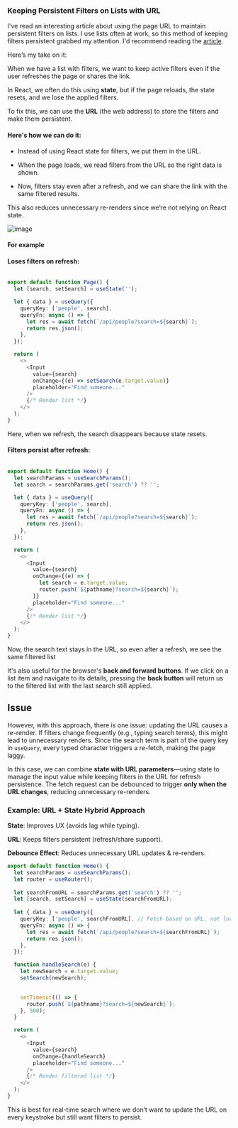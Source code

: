 ### Keeping Persistent Filters on Lists with URL  

I've read an interesting article about using the page URL to maintain persistent filters on lists. I use lists often at work, so this method of keeping filters persistent grabbed my attention. I'd recommend reading the [article](https://buildui.com/posts/how-to-control-a-react-component-with-the-url).  

Here’s my take on it:  

When we have a list with filters, we want to keep active filters even if the user refreshes the page or shares the link.  

In React, we often do this using **state**, but if the page reloads, the state resets, and we lose the applied filters.  

To fix this, we can use the **URL** (the web address) to store the filters and make them persistent.

#### Here's how we can do it:

  - Instead of using React state for filters, we put them in the URL.
  
  - When the page loads, we read filters from the URL so the right data is shown.
  
  - Now, filters stay even after a refresh, and we can share the link with the same filtered results.
  
  
  This also reduces unnecessary re-renders since we’re not relying on React state.

![image](https://github.com/user-attachments/assets/3813032f-f7cf-47b5-9fd8-cc92db0739c9)


#### For example 

#### Loses filters on refresh:

```typescript

export default function Page() {
  let [search, setSearch] = useState('');

  let { data } = useQuery({
    queryKey: ['people', search],
    queryFn: async () => {
      let res = await fetch(`/api/people?search=${search}`);
      return res.json();
    },
  });

  return (
    <>
      <Input
        value={search}
        onChange={(e) => setSearch(e.target.value)}
        placeholder="Find someone..."
      />
      {/* Render list */}
    </>
  );
}


```
Here, when we refresh, the search disappears because state resets.


#### Filters persist after refresh:

```typescript

export default function Home() {
  let searchParams = useSearchParams();
  let search = searchParams.get('search') ?? '';

  let { data } = useQuery({
    queryKey: ['people', search],
    queryFn: async () => {
      let res = await fetch(`/api/people?search=${search}`);
      return res.json();
    },
  });

  return (
    <>
      <Input
        value={search}
        onChange={(e) => {
          let search = e.target.value;
          router.push(`${pathname}?search=${search}`);
        }}
        placeholder="Find someone..."
      />
      {/* Render list */}
    </>
  );
}


```
Now, the search text stays in the URL, so even after a refresh, we see the same filtered list

It's also useful for the browser's **back and forward buttons**. If we click on a list item and navigate to its details, pressing the **back button** will return us to the filtered list with the last search still applied.


## Issue

However, with this approach, there is one issue: updating the URL causes a re-render. If filters change frequently (e.g., typing search terms), this might lead to unnecessary renders. Since the search term is part of the query key in `useQuery`, every typed character triggers a re-fetch, making the page laggy.  

In this case, we can combine **state with URL parameters**—using state to manage the input value while keeping filters in the URL for refresh persistence. The fetch request can be debounced to trigger **only when the URL changes**, reducing unnecessary re-renders.

### Example: URL + State Hybrid Approach

**State**: Improves UX (avoids lag while typing).

**URL**: Keeps filters persistent (refresh/share support).

**Debounce Effect**: Reduces unnecessary URL updates & re-renders.


```typescript
export default function Home() {
  let searchParams = useSearchParams();
  let router = useRouter();
  
  let searchFromURL = searchParams.get('search') ?? '';  
  let [search, setSearch] = useState(searchFromURL); 
  
  let { data } = useQuery({
    queryKey: ['people', searchFromURL], // Fetch based on URL, not local state
    queryFn: async () => {
      let res = await fetch(`/api/people?search=${searchFromURL}`);
      return res.json();
    },
  });

  function handleSearch(e) {
    let newSearch = e.target.value;
    setSearch(newSearch); 

    
    setTimeout(() => {
      router.push(`${pathname}?search=${newSearch}`);
    }, 500);
  }

  return (
    <>
      <Input
        value={search}
        onChange={handleSearch} 
        placeholder="Find someone..."
      />
      {/* Render filtered list */}
    </>
  );
}


```
This is best for real-time search where we don’t want to update the URL on every keystroke but still want filters to persist.
